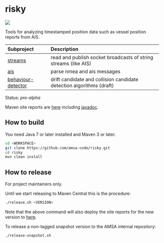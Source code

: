 risky
=====

<a href="https://travis-ci.org/amsa-code/risky"><img src="https://travis-ci.org/amsa-code/risky.svg"/></a>

Tools for analyzing timestamped position data such as vessel position reports from AIS.

| Subproject         | Description |
|:-------------------|:------------|
| [streams](streams) | read and publish socket broadcasts of string streams (like AIS)
| [ais](ais) | parse nmea and ais messages
| [behaviour-detector](behaviour-detector) | drift candidate and collision candidate detection algorithms (draft)

Status: *pre-alpha*

Maven site reports are [here](http://amsa-code.github.io/risky/index.html) including [javadoc](http://amsa-code.github.io/risky/apidocs/index.html).

How to build
----------------
You need Java 7 or later installed and Maven 3 or later.

```bash
cd <WORKSPACE>
git clone https://github.com/amsa-code/risky.git
cd risky
mvn clean install
```

How to release
---------------
For project maintainers only.

Until we start releasing to Maven Central this is the procedure:

```bash
./release.sh <VERSION>
```

Note that the above command will also deploy the site reports for the new version to [here](http://amsa-code.github.io/risky/index.html).

To release a non-tagged snapshot version to the AMSA internal repository:

```bash
./release-snapshot.sh
```
